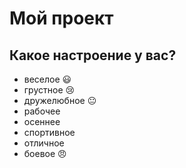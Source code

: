# Мой проект

## Какое настроение у вас?
* веселое :smiley:
* грустное :cry:
* дружелюбное :neutral_face:
* рабочее
* осеннее
* спортивное
* отличное
* боевое :angry: